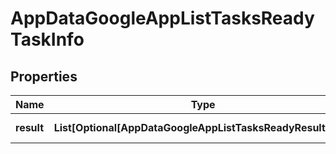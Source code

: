 # AppDataGoogleAppListTasksReadyTaskInfo


## Properties

| Name | Type | Description | Notes |
|------------ | ------------- | ------------- | -------------|
**result** | **List[Optional[AppDataGoogleAppListTasksReadyResultInfo]]** | array of results |[optional]|
